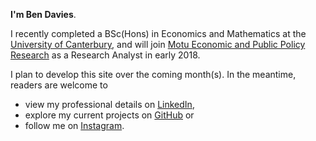 **I'm Ben Davies**.

I recently completed a BSc(Hons) in Economics and Mathematics at the [University of Canterbury](http://www.canterbury.ac.nz), and will join [Motu Economic and Public Policy Research](http://motu.nz) as a Research Analyst in early 2018.

I plan to develop this site over the coming month(s). In the meantime, readers are welcome to

* view my professional details on [LinkedIn](https://www.linkedin.com/in/nzbendavies/),
* explore my current projects on [GitHub](https://github.com/bldavies) or
* follow me on [Instagram](https://www.instagram.com/bl.davies/).
